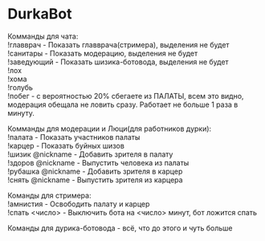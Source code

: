 # DurkaBot

Комманды для чата:  
!главврач - Показать главврача(стримера), выделения не будет  
!санитары - Показать модерацию, выделения не будет  
!заведующий - Показать шизика-ботовода, выделения не будет  
!лох  
!хома  
!голубь  
!побег - с вероятностью 20% сбегаете из ПАЛАТЫ, всем это видно, модерация обещала не ловить сразу. Работает не больше 1 раза в минуту.  


Комманды для модерации и Люци(для работников дурки):  
!палата - Показать участников палаты  
!карцер - Показать буйных шизов  
!шизик @nickname - Добавить зрителя в палату  
!здоров @nickname - Выпустить человека из палаты  
!рубашка @nickname - Добавить зрителя в карцер  
!снять @nickname - Выпустить зрителя из карцера  


Команды для стримера:  
!амнистия - Освободить палату и карцер  
!спать <число> - Выключить бота на <число> минут, бот ложится спать  


Команды для дурика-ботовода - всё, что до этого и чуть больше  
